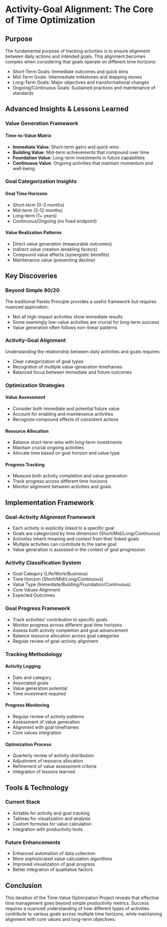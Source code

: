 # Activity-Goal Alignment: The Core of Time Optimization

## Purpose

The fundamental purpose of tracking activities is to ensure alignment between daily actions and intended goals. This alignment becomes complex when considering that goals operate on different time horizons:

- Short-Term Goals: Immediate outcomes and quick wins
- Mid-Term Goals: Intermediate milestones and stepping stones
- Long-Term Goals: Major objectives and transformational changes
- Ongoing/Continuous Goals: Sustained practices and maintenance of standards

## Advanced Insights & Lessons Learned

### Value Generation Framework

#### Time-to-Value Matrix

- **Immediate Value**: Short-term gains and quick wins
- **Building Value**: Mid-term achievements that compound over time
- **Foundation Value**: Long-term investments in future capabilities
- **Continuous Value**: Ongoing activities that maintain momentum and well-being

### Goal Categorization Insights

#### Goal Time Horizons
- Short-term (0-3 months)
- Mid-term (3-12 months)
- Long-term (1+ years)
- Continuous/Ongoing (no fixed endpoint)

#### Value Realization Patterns
- Direct value generation (measurable outcomes)
- Indirect value creation (enabling factors)
- Compound value effects (synergistic benefits)
- Maintenance value (preventing decline)

## Key Discoveries

### Beyond Simple 80/20

The traditional Pareto Principle provides a useful framework but requires nuanced application:

- Not all high-impact activities show immediate results
- Some seemingly low-value activities are crucial for long-term success
- Value generation often follows non-linear patterns

### Activity-Goal Alignment

Understanding the relationship between daily activities and goals requires:

- Clear categorization of goal types
- Recognition of multiple value-generation timeframes
- Balanced focus between immediate and future outcomes

### Optimization Strategies

#### Value Assessment
- Consider both immediate and potential future value
- Account for enabling and maintenance activities
- Recognize compound effects of consistent actions

#### Resource Allocation
- Balance short-term wins with long-term investments
- Maintain crucial ongoing activities
- Allocate time based on goal horizon and value type

#### Progress Tracking
- Measure both activity completion and value generation
- Track progress across different time horizons
- Monitor alignment between activities and goals

## Implementation Framework

### Goal-Activity Alignment Framework

- Each activity is explicitly linked to a specific goal
- Goals are categorized by time dimension (Short/Mid/Long/Continuous)
- Activities inherit meaning and context from their linked goals
- Multiple activities can contribute to the same goal
- Value generation is assessed in the context of goal progression

### Activity Classification System

- Goal Category (Life/Work/Business)
- Time Horizon (Short/Mid/Long/Continuous)
- Value Type (Immediate/Building/Foundation/Continuous)
- Core Values Alignment
- Expected Outcomes

### Goal Progress Framework

- Track activities' contribution to specific goals
- Monitor progress across different goal time horizons
- Assess both activity completion and goal advancement
- Balance resource allocation across goal categories
- Regular review of goal-activity alignment

### Tracking Methodology

#### Activity Logging
- Date and category
- Associated goals
- Value generation potential
- Time investment required

#### Progress Monitoring
- Regular review of activity patterns
- Assessment of value generation
- Alignment with goal timeframes
- Core values integration

#### Optimization Process
- Quarterly review of activity distribution
- Adjustment of resource allocation
- Refinement of value assessment criteria
- Integration of lessons learned

## Tools & Technology

### Current Stack

- Airtable for activity and goal tracking
- Tableau for visualization and analysis
- Custom formulas for value calculation
- Integration with productivity tools

### Future Enhancements

- Enhanced automation of data collection
- More sophisticated value calculation algorithms
- Improved visualization of goal progress
- Better integration of qualitative factors

## Conclusion

This iteration of the Time-Value Optimization Project reveals that effective time management goes beyond simple productivity metrics. Success requires a nuanced understanding of how different types of activities contribute to various goals across multiple time horizons, while maintaining alignment with core values and long-term objectives.
